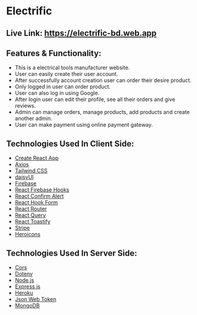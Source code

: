 # Electrific

## Live Link: https://electrific-bd.web.app

## Features & Functionality:

- This is a electrical tools manufacturer website.
- User can easily create their user account.
- After successfully account creation user can order their desire product.
- Only logged in user can order product.
- User can also log in using Google.
- After login user can edit their profile, see all their orders and give reviews.
- Admin can manage orders, manage products, add products and create another admin.
- User can make payment using online payment gateway.

## Technologies Used In Client Side:

- [Create React App](https://github.com/facebook/create-react-app)
- [Axios](https://axios-http.com)
- [Tailwind CSS](https://tailwindcss.com)
- [daisyUI](https://daisyui.com)
- [Firebase](https://firebase.google.com)
- [React Firebase Hooks](https://github.com/CSFrequency/react-firebase-hooks)
- [React Confirm Alert](https://www.npmjs.com/package/react-confirm-alert)
- [React Hook Form](https://react-hook-form.com)
- [React Router](https://reactrouter.com/docs/en/v6/getting-started/overview)
- [React Query](https://react-query.tanstack.com)
- [React Toastify](https://fkhadra.github.io/react-toastify/introduction)
- [Stripe](https://stripe.com)
- [Heroicons](https://heroicons.com/)

## Technologies Used In Server Side:

- [Cors](https://www.npmjs.com/package/cors)
- [Dotenv](https://www.npmjs.com/package/dotenv)
- [Node.js](https://nodejs.org)
- [Express.js](https://expressjs.com)
- [Heroku](https://www.heroku.com)
- [Json Web Token](https://jwt.io)
- [MongoDB](https://www.mongodb.com)